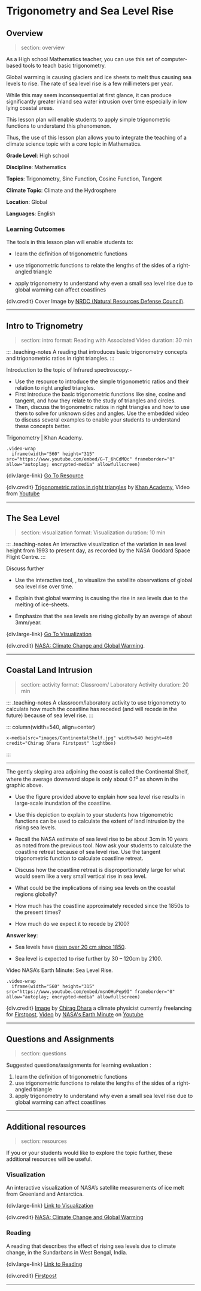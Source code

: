 # Trigonometry and Sea Level Rise

## Overview
> section: overview

As a High school Mathematics teacher, you can use this set of computer-based tools to teach basic trigonometry.

Global warming is causing glaciers and ice sheets to melt thus causing sea levels to rise. The rate of sea level rise is a few millimeters per year. 

While this may seem inconsequential at first glance, it can produce significantly greater inland sea water intrusion over time especially in low lying coastal areas. 

This lesson plan will enable students to apply simple trigonometric functions to understand this phenomenon. 

Thus, the use of this lesson plan allows you to integrate the teaching of a climate science topic with a core topic in Mathematics.


__Grade Level__: High school  

__Discipline__: Mathematics

__Topics__: Trigonometry, Sine Function, Cosine Function, Tangent

__Climate Topic__: Climate and the Hydrosphere

__Location__: Global  

__Languages__: English  


### Learning Outcomes

The tools in this lesson plan will enable students to: 

*	learn the definition of trigonometric functions

*	use trigonometric functions to relate the lengths of the sides of a right-angled triangle

*	apply trigonometry to understand why even a small sea level rise due to global warming can affect coastlines

{div.credit} Cover Image by [NRDC (Natural Resources Defense Council)](https://www.nrdc.org/about "NRDC (Natural Resources Defense Council)").

---

## Intro to Trignometry
> section: intro
> format: Reading with Associated Video
> duration: 30 min

::: .teaching-notes
A reading that introduces basic trigonometry concepts and trigonometric ratios in right triangles.
:::

Introduction to the topic of Infrared spectroscopy:-

* Use the resource to introduce the simple trigonometric ratios and their relation to right angled triangles.
* First introduce the basic trigonometric functions like sine, cosine and tangent, and how they relate to the study of triangles and circles.
* Then, discuss the trigonometric ratios in right triangles and how to use them to solve for unknown sides and angles. Use the embedded video to discuss several examples to enable your students to understand these concepts better.

Trigonometry | Khan Academy.

    .video-wrap
      iframe(width="560" height="315" src="https://www.youtube.com/embed/G-T_6hCdMQc" frameborder="0" allow="autoplay; encrypted-media" allowfullscreen)

{div.large-link} [Go To Resource](https://www.khanacademy.org/math/trigonometry/trigonometry-right-triangles/intro-to-the-trig-ratios/a/finding-trig-ratios-in-right-triangles?modal=1 "Trigonometric ratios in right triangles by Khan Academy")

{div.credit} [Trigonometric ratios in right triangles](https://www.khanacademy.org/math/trigonometry/trigonometry-right-triangles/intro-to-the-trig-ratios/a/finding-trig-ratios-in-right-triangles?modal=1 "Trigonometric ratios in right triangles") by [Khan Academy](https://www.khanacademy.org/ "Khan Academy"), Video from [Youtube](https://youtu.be "Youtube")

---

## The Sea Level
> section: visualization
> format: Visualization
> duration: 10 min

::: .teaching-notes
An interactive visualization of the variation in sea level height from 1993 to present day, as recorded by the NASA Goddard Space Flight Centre.
:::

Discuss further

* Use the interactive tool, , to visualize the satellite observations of global sea level rise over time.

* Explain that global warming is causing the rise in sea levels due to the melting of ice-sheets.

* Emphasize that the sea levels are rising globally by an average of about 3mm/year.

{div.large-link} [Go To Visualization](https://climate.nasa.gov/vital-signs/sea-level/ "Sea Level by NASA")

{div.credit} [NASA: Climate Change and Global Warming](https://climate.nasa.gov/).

---

## Coastal Land Intrusion
> section: activity
> format: Classroom/ Laboratory Activity
> duration: 20 min

::: .teaching-notes
A classroom/laboratory activity to use trigonometry to calculate how much the coastline has receded (and will recede in the future) because of sea level rise.
:::

::: column(width=540, align=center)

    x-media(src="images/ContinentalShelf.jpg" width=540 height=460 credit="Chirag Dhara Firstpost" lightbox)
:::
<hr />

The gently sloping area adjoining the coast is called the Continental Shelf, where the average downward slope is only about 0.1<sup>o</sup> as shown in the graphic above. 

* Use the figure provided above to explain how sea level rise results in large-scale inundation of the coastline.

* Use this depiction to explain to your students how trigonometric functions can be used to calculate the extent of land intrusion by the rising sea levels.

* Recall the NASA estimate of sea level rise to be about 3cm in 10 years as noted from the previous tool. Now ask your students to calculate the coastline retreat because of sea level rise. Use the tangent trigonometric function to calculate coastline retreat.

* Discuss how the coastline retreat is disproportionately large for what would seem like a very small vertical rise in sea level.

* What could be the implications of rising sea levels on the coastal regions globally?

* How much has the coastline approximately receded since the 1850s to the present times?

* How much do we expect it to recede by 2100?

**Answer key**: 

* Sea levels have [risen over 20 cm since 1850](https://climate.nasa.gov/vital-signs/sea-level/ "Sea Level by NASA: Climate Change and Global Warming"). 

* Sea level is expected to rise further by 30 – 120cm by 2100.

Video NASA’s Earth Minute: Sea Level Rise.

    .video-wrap
      iframe(width="560" height="315" src="https://www.youtube.com/embed/msnOHuPep9I" frameborder="0" allow="autoplay; encrypted-media" allowfullscreen)



{div.credit} [Image](https://images.firstpost.com/wp-content/uploads/2019/02/Info.jpg "Image on Continental Shelf") by [Chirag Dhara](https://www.firstpost.com/author/chiragd "Chirag Dhara Firstpost") a climate physicist currently freelancing for [Firstpost](https://www.firstpost.com/ "FirstPost"), [Video](https://youtu.be/msnOHuPep9I "Sea Level Rise") by [NASA's Earth Minute](https://www.youtube.com/channel/UCP_hZt43bbGGf9ah6ATOvEg?feature=emb_ch_name_ex "NASA's Earth Minute Youtube Channel") on [Youtube](https://youtu.be "Youtube")

---

## Questions and Assignments
> section: questions

Suggested questions/assignments for learning evaluation :

1. learn the definition of trigonometric functions
2. use trigonometric functions to relate the lengths of the sides of a right-angled triangle
3. apply trigonometry to understand why even a small sea level rise due to global warming can affect coastlines

---

## Additional resources
> section: resources

If you or your students would like to explore the topic further, these additional resources will be useful.

### **Visualization** 
An interactive visualization of NASA’s satellite measurements of ice melt from Greenland and Antarctica.

{div.large-link} [Link to Visualization](https://climate.nasa.gov/vital-signs/ice-sheets/ "Ice mass measurement by NASA's GRACE satellites") 

{div.credit} [NASA: Climate Change and Global Warming](https://climate.nasa.gov/ "NASA: Climate Change and Global Warming")


### **Reading** 
A reading that describes the effect of rising sea levels due to climate change, in the Sundarbans in West Bengal, India.

{div.large-link} [Link to Reading](https://www.firstpost.com/india/west-bengals-climate-change-conundrum-part-iii-extraordinarily-rapid-sea-level-rise-in-sundarbans-turns-families-into-refugees-6120781.html "West Bengal's climate change conundrum Part III: Extraordinarily rapid sea-level rise in Sundarbans turns families into refugees")

{div.credit} [Firstpost](https://www.firstpost.com/ "FirstPost")


---